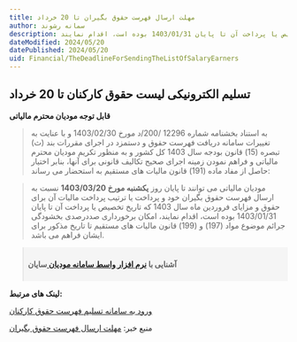```yaml
---
title: مهلت ارسال فهرست حقوق بگیران تا 20 خرداد
author: سمانه رشوند
description: مودیانی مالیاتی می توانند تا پایان روز یکشنبه مورخ 1403/03/20 نسبت به ارسال فهرست حقوق بگیران خود و پرداخت یا ترتیب پرداخت مالیات آن برای حقوق و مزایای فروردین ماه سال 1403 که تاریخ تخصیص یا پرداخت آن تا پایان 1403/01/31 بوده است، اقدام نمایند
dateModified: 2024/05/20
datePublished: 2024/05/20
uid: Financial/TheDeadlineForSendingTheListOfSalaryEarners
---
```


## تسلیم الکترونیکی لیست حقوق کارکنان تا 20 خرداد

**قابل توجه مودیان محترم مالیاتی**

> به استناد بخشنامه شماره 12296 /200/د مورخ 1403/02/30 و با عنایت به تغییرات سامانه دریافت فهرست حقوق و دستمزد در اجرای مقررات بند (ث) تبصره (15) قانون بودجه سال 1403 کل کشور و به منظور تکریم مودیان محترم مالیاتی و فراهم نمودن زمینه اجرای صحیح تکالیف قانونی برای آنها، بنابر اختیار حاصل از مفاد ماده (191) قانون مالیات های مستقیم به استحضار می رساند:

> مودیان مالیاتی می توانند تا پایان روز **یکشنبه مورخ 1403/03/20** نسبت به ارسال فهرست حقوق بگیران خود و پرداخت یا ترتیب پرداخت مالیات آن برای حقوق و مزایای فروردین ماه سال 1403 که تاریخ تخصیص یا پرداخت آن تا پایان 1403/01/31 بوده است، اقدام نمایند، امکان برخورداری صددرصدی بخشودگی جرائم موضوع مواد (197) و (199) قانون مالیات های مستقیم تا تاریخ مذکور برای ایشان فراهم می باشد.

<blockquote style="background-color:#f5f5f5; padding:0.5rem">
<p><strong>آشنایی با <a href="https://www.hooshkar.com/Software/Sayan/Module/TpTaxGov" target="_blank">نرم افزار واسط سامانه مودیان
</a> سایان</strong></p></blockquote>

**لینک های مرتبط:**

<a href="https://salary.tax.gov.ir/Account/LogOn?ReturnUrl=%2f" target="_blank">ورود به سامانه تسلیم فهرست حقوق کارکنان</a>

منبع خبر: <a href="https://tax.gov.ir/action/do/show/16" target="_blank">مهلت ارسال فهرست حقوق بگیران</a>